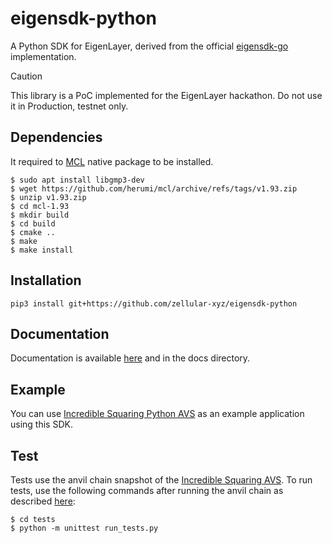 # eigensdk-python

A Python SDK for EigenLayer, derived from the official [eigensdk-go](https://github.com/layr-Labs/eigensdk-go/tree/master/) implementation.

> [!CAUTION]
> This library is a PoC implemented for the EigenLayer hackathon. Do not use it in Production, testnet only.


## Dependencies

It required to [MCL](https://github.com/herumi/mcl) native package to be installed.
```
$ sudo apt install libgmp3-dev
$ wget https://github.com/herumi/mcl/archive/refs/tags/v1.93.zip
$ unzip v1.93.zip
$ cd mcl-1.93
$ mkdir build
$ cd build
$ cmake ..
$ make
$ make install
```

## Installation

```
pip3 install git+https://github.com/zellular-xyz/eigensdk-python
```

## Documentation

Documentation is available [here](https://eigensdk-python.readthedocs.io/en/latest) and in the docs directory.

## Example

You can use [Incredible Squaring Python AVS](https://github.com/abramsymons/incredible-squaring-avs-python/) as an example application using this SDK. 

## Test

Tests use the anvil chain snapshot of the [Incredible Squaring AVS](https://github.com/zellular-xyz/incredible-squaring-avs-python?tab=readme-ov-file#running). To run tests, use the following commands after running the anvil chain as described [here](https://github.com/zellular-xyz/incredible-squaring-avs-python?tab=readme-ov-file#running):

```
$ cd tests
$ python -m unittest run_tests.py
```